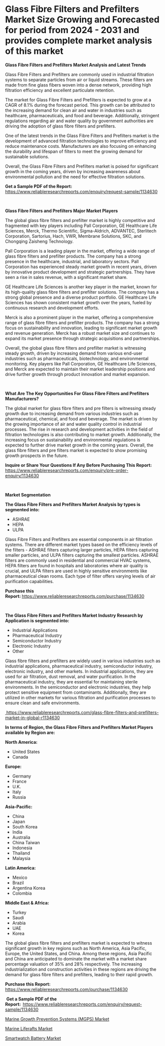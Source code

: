 <p><h1>Glass Fibre Filters and Prefilters Market Size Growing and Forecasted for period from 2024 - 2031 and provides complete market analysis of this market</h1></p><p><strong>Glass Fibre Filters and Prefilters Market Analysis and Latest Trends</strong></p>
<p><p>Glass Fibre Filters and Prefilters are commonly used in industrial filtration systems to separate particles from air or liquid streams. These filters are made from fine glass fibers woven into a dense network, providing high filtration efficiency and excellent particulate retention.</p><p>The market for Glass Fibre Filters and Prefilters is expected to grow at a CAGR of 8.1% during the forecast period. This growth can be attributed to the increasing demand for clean air and water in industries such as healthcare, pharmaceuticals, and food and beverage. Additionally, stringent regulations regarding air and water quality by government authorities are driving the adoption of glass fibre filters and prefilters.</p><p>One of the latest trends in the Glass Fibre Filters and Prefilters market is the development of advanced filtration technologies to improve efficiency and reduce maintenance costs. Manufacturers are also focusing on enhancing the durability and lifespan of filters to meet the growing demand for sustainable solutions.</p><p>Overall, the Glass Fibre Filters and Prefilters market is poised for significant growth in the coming years, driven by increasing awareness about environmental pollution and the need for effective filtration solutions.</p></p>
<p><strong>Get a Sample PDF of the Report:&nbsp;</strong> <a href="https://www.reliableresearchreports.com/enquiry/request-sample/1134630">https://www.reliableresearchreports.com/enquiry/request-sample/1134630</a></p>
<p>&nbsp;</p>
<p><strong>Glass Fibre Filters and Prefilters Major Market Players</strong></p>
<p><p>The global glass fibre filters and prefilter market is highly competitive and fragmented with key players including Pall Corporation, GE Healthcare Life Sciences, Merck, Thermo Scientific, Sigma-Aldrich, ADVANTEC, Sterlitech Corporation, Sartorius, Hach, VWR, Membrane Solutions, SKC, and Chongqing Zaisheng Technology.</p><p>Pall Corporation is a leading player in the market, offering a wide range of glass fibre filters and prefilter products. The company has a strong presence in the healthcare, industrial, and laboratory sectors. Pall Corporation has experienced steady market growth in recent years, driven by innovative product development and strategic partnerships. They have seen a rise in sales revenue, with a significant market share.</p><p>GE Healthcare Life Sciences is another key player in the market, known for its high-quality glass fibre filters and prefilter solutions. The company has a strong global presence and a diverse product portfolio. GE Healthcare Life Sciences has shown consistent market growth over the years, fueled by continuous research and development efforts.</p><p>Merck is also a prominent player in the market, offering a comprehensive range of glass fibre filters and prefilter products. The company has a strong focus on sustainability and innovation, leading to significant market growth and revenue generation. Merck has a robust market size and continues to expand its market presence through strategic acquisitions and partnerships.</p><p>Overall, the global glass fibre filters and prefilter market is witnessing steady growth, driven by increasing demand from various end-user industries such as pharmaceuticals, biotechnology, and environmental monitoring. Key players like Pall Corporation, GE Healthcare Life Sciences, and Merck are expected to maintain their market leadership positions and drive further growth through product innovation and market expansion.</p></p>
<p>&nbsp;</p>
<p><strong>What Are The Key Opportunities For Glass Fibre Filters and Prefilters Manufacturers?</strong></p>
<p><p>The global market for glass fibre filters and pre filters is witnessing steady growth due to increasing demand from various industries such as pharmaceutical, chemical, and food and beverage. The market is driven by the growing importance of air and water quality control in industrial processes. The rise in research and development activities in the field of filtration technologies is also contributing to market growth. Additionally, the increasing focus on sustainability and environmental regulations is expected to further drive market growth in the coming years. Overall, the glass fibre filters and pre filters market is expected to show promising growth prospects in the future.</p></p>
<p><strong>Inquire or Share Your Questions If Any Before Purchasing This Report:</strong> <a href="https://www.reliableresearchreports.com/enquiry/pre-order-enquiry/1134630">https://www.reliableresearchreports.com/enquiry/pre-order-enquiry/1134630</a></p>
<p>&nbsp;</p>
<p><strong>Market Segmentation</strong></p>
<p><strong>The Glass Fibre Filters and Prefilters Market Analysis by types is segmented into:</strong></p>
<p><ul><li>ASHRAE</li><li>HEPA</li><li>ULPA</li></ul></p>
<p><p>Glass Fibre Filters and Prefilters are essential components in air filtration systems. There are different market types based on the efficiency levels of the filters - ASHRAE filters capturing larger particles, HEPA filters capturing smaller particles, and ULPA filters capturing the smallest particles. ASHRAE filters are commonly used in residential and commercial HVAC systems, HEPA filters are found in hospitals and laboratories where air quality is crucial, and ULPA filters are used in highly sensitive environments like pharmaceutical clean rooms. Each type of filter offers varying levels of air purification capabilities.</p></p>
<p><strong>Purchase this Report:&nbsp;</strong><a href="https://www.reliableresearchreports.com/purchase/1134630">https://www.reliableresearchreports.com/purchase/1134630</a></p>
<p>&nbsp;</p>
<p><strong>The Glass Fibre Filters and Prefilters Market Industry Research by Application is segmented into:</strong></p>
<p><ul><li>Industrial Applications</li><li>Pharmaceutical Industry</li><li>Semiconductor Industry</li><li>Electronic Industry</li><li>Other</li></ul></p>
<p><p>Glass fibre filters and prefilters are widely used in various industries such as industrial applications, pharmaceutical industry, semiconductor industry, electronic industry, and other markets. In industrial applications, they are used for air filtration, dust removal, and water purification. In the pharmaceutical industry, they are essential for maintaining sterile environments. In the semiconductor and electronic industries, they help protect sensitive equipment from contaminants. Additionally, they are utilized in other markets for various filtration and purification processes to ensure clean and safe environments.</p></p>
<p><a href="https://www.reliableresearchreports.com/glass-fibre-filters-and-prefilters-market-in-global-r1134630">&nbsp;https://www.reliableresearchreports.com/glass-fibre-filters-and-prefilters-market-in-global-r1134630</a></p>
<p><strong>In terms of Region, the Glass Fibre Filters and Prefilters Market Players available by Region are:</strong></p>
<p>
    <p> <strong> North America: </strong>
        <ul>
            <li>United States</li>
            <li>Canada</li>
        </ul>
        </p> 
    <p> <strong> Europe: </strong>
        <ul>
            <li>Germany</li>
            <li>France</li>
            <li>U.K.</li>
            <li>Italy</li>
            <li>Russia</li>
        </ul>
        </p> 
    <p> <strong> Asia-Pacific: </strong>
        <ul>
            <li>China</li>
            <li>Japan</li>
            <li>South Korea</li>
            <li>India</li>
            <li>Australia</li>
            <li>China Taiwan</li>
            <li>Indonesia</li>
            <li>Thailand</li>
            <li>Malaysia</li>
        </ul>
        </p> 
    <p> <strong> Latin America: </strong>
        <ul>
            <li>Mexico</li>
            <li>Brazil</li>
            <li>Argentina Korea</li>
            <li>Colombia</li>
        </ul>
        </p> 
    <p> <strong> Middle East & Africa: </strong>
        <ul>
            <li>Turkey</li>
            <li>Saudi</li>
            <li>Arabia</li>
            <li>UAE</li>
            <li>Korea</li>
        </ul>
    </p>
    </p>
<p><p>The global glass fibre filters and prefilters market is expected to witness significant growth in key regions such as North America, Asia Pacific, Europe, the United States, and China. Among these regions, Asia Pacific and China are anticipated to dominate the market with a market share percentage valuation of 35% and 28% respectively. The increasing industrialization and construction activities in these regions are driving the demand for glass fibre filters and prefilters, leading to their rapid growth.</p></p>
<p><strong>Purchase this Report: </strong><a href="https://www.reliableresearchreports.com/purchase/1134630">https://www.reliableresearchreports.com/purchase/1134630</a></p>
<p>&nbsp;<strong>Get a Sample PDF of the Report:&nbsp;&nbsp;</strong><a href="https://www.reliableresearchreports.com/enquiry/request-sample/1134630">https://www.reliableresearchreports.com/enquiry/request-sample/1134630</a></p>
<p><strong></strong></p>
<p><p><a href="https://medium.com/@charlesporter2662/global-marine-growth-prevention-systems-mgps-market-is-projected-to-grow-at-a-cagr-of-4-7-5cda518dc265">Marine Growth Prevention Systems (MGPS) Market</a></p><p><a href="https://medium.com/@jjkh377/marine-liferafts-industry-analysis-report-its-market-size-growing-with-a-cagr-of-13-1-b4f56036ed7b">Marine Liferafts Market</a></p><p><a href="https://medium.com/@marisolking1/smartwatch-battery-market-size-growth-and-industry-analysis-by-market-segmentation-and-regional-3a00895e73b3">Smartwatch Battery Market</a></p></p>